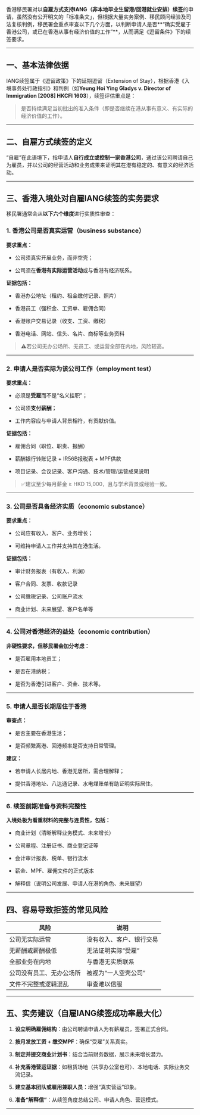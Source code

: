 香港移民署对以**自雇方式支持IANG（非本地毕业生留港/回港就业安排）续签**的申请，虽然没有公开明文的「标准条文」，但根据大量实务案例、移民顾问经验及司法复核判例，移民署会重点审查以下几个方面，以判断申请人是否**“确实受雇于香港公司，或已在香港从事有经济价值的工作”**，从而满足《逗留条件》下的续签要求。

---

## 一、基本法律依据

IANG续签属于《逗留政策》下的延期逗留（Extension of Stay），根据香港《入境事务处行政指引》和判例（如**Yeung Hoi Ying Gladys v. Director of Immigration [2008] HKCFI 1603**），续签评估重点是：

> 是否持续满足当初批出的准入条件（即是否继续在港从事有意义、有实际的经济价值的工作）。

---

## 二、自雇方式续签的定义

“自雇”在此语境下，指申请人**自行成立或控制一家香港公司**，通过该公司聘请自己为雇员，并以公司的经营活动和业务成果来证明其在港有稳定的、有意义的经济活动。

---

## 三、香港入境处对自雇IANG续签的实务要求

移民署通常会从**以下六个维度**进行实质性审查：

### 1. **香港公司是否真实运营（business substance）**

**要求重点：**

- 公司须真实开展业务，而非空壳；
    
- 公司须在**香港有实际运营活动**或与香港有经济联系。
    

**证据包括：**

- 香港办公地址（租约、租金缴付记录、照片）
    
- 香港员工（强积金、工资单、雇佣合同）
    
- 香港账户交易记录（收支、工资、缴税）
    
- 香港电话、网站、信头、名片、商标等业务资料
    

> ⚠️若公司无办公场所、无员工、或运营全部在内地，风险较高。

---

### 2. **申请人是否实际为该公司工作（employment test）**

**要求重点：**

- 必须是**受雇**而不是“名义挂职”；
    
- 公司须**支付薪酬**；
    
- 工作内容应与申请人背景相符，有贡献价值。
    

**证据包括：**

- 雇佣合同（职位、职责、报酬）
    
- 薪酬银行转账记录 + IR56B报税表 + MPF供款
    
- 项目记录、会议记录、客户沟通、技术/管理/运营成果说明
    

> ✅建议至少每月薪金 ≥ HKD 15,000，且与学术背景或经验一致。

---

### 3. **公司是否具备经济实质（economic substance）**

**要求重点：**

- 公司应有收入、客户、业务增长；
    
- 可维持申请人工作并支持其在港生活。
    

**证据包括：**

- 审计财务报表（有收入、利润）
    
- 客户合同、发票、收款记录
    
- 公司缴税记录、公司账户流水
    
- 商业计划、未来展望、客户名单等
    

---

### 4. **公司对香港经济的益处（economic contribution）**

**非硬性要求，但移民署会加分考虑：**

- 是否雇用本地员工；
    
- 是否在港纳税；
    
- 是否为香港引进客户、资金、技术等。
    

---

### 5. **申请人是否长期居住于香港**

**审查点：**

- 是否主要在香港生活；
    
- 是否频繁离港、回港频率是否支持日常管理。
    

**建议：**

- 若申请人长居内地、香港无居所，需合理解释；
    
- 提供香港地址、八达通记录、水电煤账单有助证明实际居住。
    

---

### 6. **续签前期准备与资料完整性**

**入境处极为看重材料的完整与连贯性，包括：**

- 商业计划（清晰解释业务模式、未来增长）
    
- 公司章程、注册证书、商业登记证等
    
- 会计审计报表、税单、银行流水
    
- 薪金、MPF、雇佣文件的正式版本
    
- 解释信（说明公司发展、申请人在港的角色、未来展望）
    

---

## 四、容易导致拒签的常见风险

|风险|说明|
|---|---|
|公司无实际运营|没有收入、客户、银行交易|
|无薪酬或薪酬极低|无法证明实际“受雇”|
|全部业务在内地|与香港无实质联系|
|公司没有员工、无办公场所|被视为“一人空壳公司”|
|文件不完整或逻辑混乱|审查难以信服|

---

## 五、实务建议（自雇IANG续签成功率最大化）

1. **设立明确雇佣结构**：由公司聘请申请人为有薪雇员，签署正式合同。
    
2. **按月发放工资 + 缴交MPF**：确保“受雇”关系真实。
    
3. **制定并提交商业计划书**：结合当前财务数据，展示未来增长潜力。
    
4. **补充香港营运证据**：如租赁场地（共享办公室也可）、本地电话、实际业务交流记录。
    
5. **建立基本团队或雇用兼职人员**：增强“真实营运”印象。
    
6. **准备“解释信”**：从续签角度总结公司、申请人角色、营运模式。
    

---
